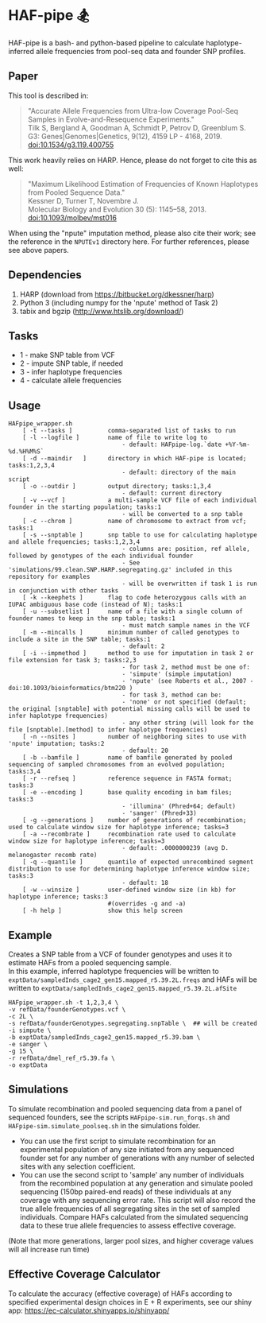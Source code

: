 # HAF-pipe 🏂

HAF-pipe is a bash- and python-based pipeline to calculate haplotype-inferred allele frequencies from pool-seq data and founder SNP profiles.

## Paper

This tool is described in:

> "Accurate Allele Frequencies from Ultra-low Coverage Pool-Seq Samples in Evolve-and-Resequence Experiments."<br />
> Tilk S, Bergland A, Goodman A, Schmidt P, Petrov D, Greenblum S.<br />
> G3: Genes|Genomes|Genetics, 9(12), 4159 LP - 4168, 2019. [doi:10.1534/g3.119.400755](https://doi.org/10.1534/g3.119.400755)

This work heavily relies on HARP. Hence, please do not forget to cite this as well:

> "Maximum Likelihood Estimation of Frequencies of Known Haplotypes from Pooled Sequence Data."<br />
> Kessner D, Turner T, Novembre J.<br />
> Molecular Biology and Evolution 30 (5): 1145–58, 2013. [doi:10.1093/molbev/mst016](https://doi.org/10.1093/molbev/mst016)

When using the "npute" imputation method, please also cite their work; see the reference in the `NPUTEv1` directory here. For further references, please see above papers.

## Dependencies

  1. HARP (download from https://bitbucket.org/dkessner/harp)
  2. Python 3 (including numpy for the 'npute' method of Task 2)
  3. tabix and bgzip (http://www.htslib.org/download/)

## Tasks

  * 1 - make SNP table from VCF
  * 2 - impute SNP table, if needed
  * 3 - infer haplotype frequencies
  * 4 - calculate allele frequencies

## Usage

```
HAFpipe_wrapper.sh
    [ -t --tasks ]          comma-separated list of tasks to run
    [ -l --logfile ]        name of file to write log to
                                - default: HAFpipe-log.`date +%Y-%m-%d.%H%M%S`
    [ -d --maindir   ]      directory in which HAF-pipe is located; tasks:1,2,3,4
                                - default: directory of the main script
    [ -o --outdir ]         output directory; tasks:1,3,4
                                - default: current directory
    [ -v --vcf ]            a multi-sample VCF file of each individual founder in the starting population; tasks:1
                                - will be converted to a snp table
    [ -c --chrom ]          name of chromosome to extract from vcf; tasks:1
    [ -s --snptable ]       snp table to use for calculating haplotype and allele frequencies; tasks:1,2,3,4
                                - columns are: position, ref allele, followed by genotypes of the each individual founder
                                - See 'simulations/99.clean.SNP.HARP.segregating.gz' included in this repository for examples
                                - will be overwritten if task 1 is run in conjunction with other tasks
    [ -k --keephets ]       flag to code heterozygous calls with an IUPAC ambiguous base code (instead of N); tasks:1
    [ -u --subsetlist ]     name of a file with a single column of founder names to keep in the snp table; tasks:1
                                - must match sample names in the VCF
    [ -m --mincalls ]       minimum number of called genotypes to include a site in the SNP table; tasks:1
                                - default: 2
    [ -i --impmethod ]      method to use for imputation in task 2 or file extension for task 3; tasks:2,3
                                - for task 2, method must be one of:
                                - 'simpute' (simple imputation)
                                - 'npute' (see Roberts et al., 2007 - doi:10.1093/bioinformatics/btm220 )
                                - for task 3, method can be:
                                - 'none' or not specified (default; the original [snptable] with potential missing calls will be used to infer haplotype frequencies)
                                - any other string (will look for the file [snptable].[method] to infer haplotype frequencies)
    [ -n --nsites ]         number of neighboring sites to use with 'npute' imputation; tasks:2
                                - default: 20
    [ -b --bamfile ]        name of bamfile generated by pooled sequencing of sampled chromosomes from an evolved population; tasks:3,4
    [ -r --refseq ]         reference sequence in FASTA format; tasks:3
    [ -e --encoding ]       base quality encoding in bam files; tasks:3
                                - 'illumina' (Phred+64; default)
                                - 'sanger' (Phred+33)
    [ -g --generations ]    number of generations of recombination; used to calculate window size for haplotype inference; tasks=3
    [ -a --recombrate ]     recombination rate used to calculate window size for haplotype inference; tasks=3
                                - default: .0000000239 (avg D. melanogaster recomb rate)
    [ -q --quantile ]       quantile of expected unrecombined segment distribution to use for determining haplotype inference window size; tasks:3
                                - default: 18
    [ -w --winsize ]        user-defined window size (in kb) for haplotype inference; tasks:3
                            #(overrides -g and -a)
    [ -h help ]             show this help screen
```

## Example

Creates a SNP table from a VCF of founder genotypes and uses it to estimate HAFs from a pooled sequencing sample.  
In this example, inferred haplotype frequencies will be written to ```exptData/sampledInds_cage2_gen15.mapped_r5.39.2L.freqs```
and HAFs will be written to ```exptData/sampledInds_cage2_gen15.mapped_r5.39.2L.afSite```  <br>

```
HAFpipe_wrapper.sh -t 1,2,3,4 \
-v refData/founderGenotypes.vcf \
-c 2L \
-s refData/founderGenotypes.segregating.snpTable \  ## will be created
-i simpute \
-b exptData/sampledInds_cage2_gen15.mapped_r5.39.bam \
-e sanger \
-g 15 \
-r refData/dmel_ref_r5.39.fa \
-o exptData

```

## Simulations

To simulate recombination and pooled sequencing data from a panel of sequenced founders, see the scripts ```HAFpipe-sim.run_forqs.sh``` and ```HAFpipe-sim.simulate_poolseq.sh``` in the simulations folder.
* You can use the first script to simulate recombination for an experimental population of any size initiated from any sequenced founder set for any number of generations with any number of selected sites with any selection coefficient.  
* You can use the second script to 'sample' any number of individuals from the recombined population at any generation and simulate pooled sequencing (150bp paired-end reads) of these individuals at any coverage with any sequencing error rate.  This script will also record the true allele frequencies of all segregating sites in the set of sampled individuals. Compare HAFs calculated from the simulated sequencing data to these true allele frequencies to assess effective coverage.  

(Note that more generations, larger pool sizes, and higher coverage values will all increase run time)

## Effective Coverage Calculator

To calculate the accuracy (effective coverage) of HAFs according to specified experimental design choices in E + R experiments, see our shiny app: https://ec-calculator.shinyapps.io/shinyapp/
